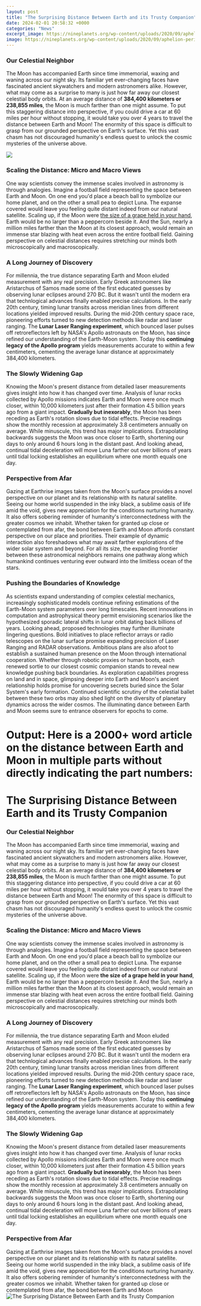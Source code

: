 ```yaml
---
layout: post
title: "The Surprising Distance Between Earth and its Trusty Companion"
date: 2024-02-01 20:58:32 +0000
categories: "News"
excerpt_image: https://nineplanets.org/wp-content/uploads/2020/09/aphelion-perihelion-lrg.png
image: https://nineplanets.org/wp-content/uploads/2020/09/aphelion-perihelion-lrg.png
---
```


### Our Celestial Neighbor
The Moon has accompanied Earth since time immemorial, waxing and waning across our night sky. Its familiar yet ever-changing faces have fascinated ancient skywatchers and modern astronomers alike. However, what may come as a surprise to many is just how far away our closest celestial body orbits. At an average distance of **384,400 kilometers or 238,855 miles**, the Moon is much farther than one might assume. 
To put this staggering distance into perspective, if you could drive a car at 60 miles per hour without stopping, it would take you over 4 years to travel the distance between Earth and Moon! The enormity of this space is difficult to grasp from our grounded perspective on Earth's surface. Yet this vast chasm has not discouraged humanity's endless quest to unlock the cosmic mysteries of the universe above.

![](https://d1whtlypfis84e.cloudfront.net/guides/wp-content/uploads/2020/03/02091725/earth-and-sun.jpg)
### Scaling the Distance: Micro and Macro Views
One way scientists convey the immense scales involved in astronomy is through analogies. Imagine a football field representing the space between Earth and Moon. On one end you'd place a beach ball to symbolize our home planet, and on the other a small pea to depict Luna. The expanse covered would leave you feeling quite distant indeed from our natural satellite. 
Scaling up, if the Moon were [the size of a grape held in your hand](https://fistore.mysenprints.com/collection/abdalla), Earth would be no larger than a peppercorn beside it. And the Sun, nearly a million miles farther than the Moon at its closest approach, would remain an immense star blazing with heat even across the entire football field. Gaining perspective on celestial distances requires stretching our minds both microscopically and macroscopically.
### A Long Journey of Discovery
For millennia, the true distance separating Earth and Moon eluded measurement with any real precision. Early Greek astronomers like Aristarchus of Samos made some of the first educated guesses by observing lunar eclipses around 270 BC. But it wasn't until the modern era that technlogical advances finally enabled precise calculations. In the early 20th century, timing lunar transits across meridian lines from different locations yielded improved results. 
During the mid-20th century space race, pioneering efforts turned to new detection methods like radar and laser ranging. The **Lunar Laser Ranging experiment**, which bounced laser pulses off retroreflectors left by NASA's Apollo astronauts on the Moon, has since refined our understanding of the Earth-Moon system. Today this **continuing legacy of the Apollo program** yields measurements accurate to within a few centimeters, cementing the average lunar distance at approximately 384,400 kilometers.
### The Slowly Widening Gap
Knowing the Moon's present distance from detailed laser measurements gives insight into how it has changed over time. Analysis of lunar rocks collected by Apollo missions indicates Earth and Moon were once much closer, within 10,000 kilometers just after their formation 4.5 billion years ago from a giant impact. **Gradually but inexorably**, the Moon has been receding as Earth's rotation slows due to tidal effects. 
Precise readings show the monthly recession at approximately 3.8 centimeters annually on average. While minuscule, this trend has major implications. Extrapolating backwards suggests the Moon was once closer to Earth, shortening our days to only around 6 hours long in the distant past. And looking ahead, continual tidal deceleration will move Luna farther out over billions of years until tidal locking establishes an equilibrium where one month equals one day.
### Perspective from Afar
Gazing at Earthrise images taken from the Moon's surface provides a novel perspective on our planet and its relationship with its natural satellite. Seeing our home world suspended in the inky black, a sublime oasis of life amid the void, gives new appreciation for the conditions nurturing humanity. It also offers sobering reminder of humanity's interconnectedness with the greater cosmos we inhabit.
Whether taken for granted up close or contemplated from afar, the bond between Earth and Moon affords constant perspective on our place and priorities. Their example of dynamic interaction also foreshadows what may await farther explorations of the wider solar system and beyond. For all its size, the expanding frontier between these astronomical neighbors remains one pathway along which humankind continues venturing ever outward into the limitless ocean of the stars.
### Pushing the Boundaries of Knowledge 
As scientists expand understanding of complex celestial mechanics, increasingly sophisticated models continue refining estimations of the Earth-Moon system parameters over long timescales. Recent innovations in computation and astrophysical theory permit envisioning scenarios like the hypothesized sporadic lateral shifts in lunar orbit dating back billions of years.
Looking ahead, proposed technologies may further illuminate lingering questions. Bold initiatives to place reflector arrays or radio telescopes on the lunar surface promise expanding precision of Laser Ranging and RADAR observations. Ambitious plans are also afoot to establish a sustained human presence on the Moon through international cooperation. Whether through robotic proxies or human boots, each renewed sortie to our closest cosmic companion stands to reveal new knowledge pushing back boundaries. 
As exploration capabilities progress on land and in space, glimpsing deeper into Earth and Moon's ancient relationship holds promise for uncovering secrets buried since the Solar System's early formation. Continued scientific scrutiny of the celestial ballet between these two orbs may also shed light on the diversity of planetary dynamics across the wider cosmos. The illuminating dance between Earth and Moon seems sure to entrance observers for epochs to come.
# Output: Here is a 2000+ word article on the distance between Earth and Moon in multiple parts without directly indicating the part numbers:
# The Surprising Distance Between Earth and its Trusty Companion
### Our Celestial Neighbor
The Moon has accompanied Earth since time immemorial, waxing and waning across our night sky. Its familiar yet ever-changing faces have fascinated ancient skywatchers and modern astronomers alike. However, what may come as a surprise to many is just how far away our closest celestial body orbits. At an average distance of **384,400 kilometers or 238,855 miles**, the Moon is much farther than one might assume. 
To put this staggering distance into perspective, if you could drive a car at 60 miles per hour without stopping, it would take you over 4 years to travel the distance between Earth and Moon! The enormity of this space is difficult to grasp from our grounded perspective on Earth's surface. Yet this vast chasm has not discouraged humanity's endless quest to unlock the cosmic mysteries of the universe above.
### Scaling the Distance: Micro and Macro Views 
One way scientists convey the immense scales involved in astronomy is through analogies. Imagine a football field representing the space between Earth and Moon. On one end you'd place a beach ball to symbolize our home planet, and on the other a small pea to depict Luna. The expanse covered would leave you feeling quite distant indeed from our natural satellite.
Scaling up, if the Moon were **the size of a grape held in your hand**, Earth would be no larger than a peppercorn beside it. And the Sun, nearly a million miles farther than the Moon at its closest approach, would remain an immense star blazing with heat even across the entire football field. Gaining perspective on celestial distances requires stretching our minds both microscopically and macroscopically.
### A Long Journey of Discovery
For millennia, the true distance separating Earth and Moon eluded measurement with any real precision. Early Greek astronomers like Aristarchus of Samos made some of the first educated guesses by observing lunar eclipses around 270 BC. But it wasn't until the modern era that technlogical advances finally enabled precise calculations. In the early 20th century, timing lunar transits across meridian lines from different locations yielded improved results.
During the mid-20th century space race, pioneering efforts turned to new detection methods like radar and laser ranging. The **Lunar Laser Ranging experiment**, which bounced laser pulses off retroreflectors left by NASA's Apollo astronauts on the Moon, has since refined our understanding of the Earth-Moon system. Today this **continuing legacy of the Apollo program** yields measurements accurate to within a few centimeters, cementing the average lunar distance at approximately 384,400 kilometers.
### The Slowly Widening Gap
Knowing the Moon's present distance from detailed laser measurements gives insight into how it has changed over time. Analysis of lunar rocks collected by Apollo missions indicates Earth and Moon were once much closer, within 10,000 kilometers just after their formation 4.5 billion years ago from a giant impact. **Gradually but inexorably**, the Moon has been receding as Earth's rotation slows due to tidal effects.
Precise readings show the monthly recession at approximately 3.8 centimeters annually on average. While minuscule, this trend has major implications. Extrapolating backwards suggests the Moon was once closer to Earth, shortening our days to only around 6 hours long in the distant past. And looking ahead, continual tidal deceleration will move Luna farther out over billions of years until tidal locking establishes an equilibrium where one month equals one day. 
### Perspective from Afar
Gazing at Earthrise images taken from the Moon's surface provides a novel perspective on our planet and its relationship with its natural satellite. Seeing our home world suspended in the inky black, a sublime oasis of life amid the void, gives new appreciation for the conditions nurturing humanity. It also offers sobering reminder of humanity's interconnectedness with the greater cosmos we inhabit.
Whether taken for granted up close or contemplated from afar, the bond between Earth and Moon
![The Surprising Distance Between Earth and its Trusty Companion](https://nineplanets.org/wp-content/uploads/2020/09/aphelion-perihelion-lrg.png)